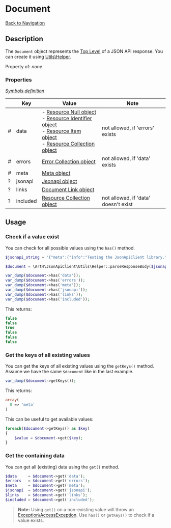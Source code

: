 # Document
[Back to Navigation](README.md)

## Description

The `Document` object represents the [Top Level](http://jsonapi.org/format/#document-top-level) of a JSON API response. You can create it using [Utils\Helper](utils-helper.md).

Property of: _none_

### Properties

_[Symbols definition](objects-introduction.md#symbols)_

|     | Key | Value | Note |
| --- | --- | ----- | ---- |
| #   | data | - [Resource Null object](objects-resource-null.md)<br />- [Resource Identifier object](objects-resource-identifier.md)<br />- [Resource Item object](objects-resource-item.md)<br />- [Resource Collection object](objects-resource-collection.md) | not allowed, if 'errors' exists |
| #   | errors | [Error Collection object](objects-error-collection.md) | not allowed, if 'data' exists |
| #   | meta | [Meta object](objects-meta.md) | |
| ?   | jsonapi | [Jsonapi object](objects-jsonapi.md) | |
| ?   | links | [Document Link object](objects-document-link.md) | |
| ?   | included | [Resource Collection object](objects-resource-collection.md) | not allowed, if 'data' doesn't exist |

## Usage

### Check if a value exist

You can check for all possible values using the `has()` method.

```php
$jsonapi_string = '{"meta":{"info":"Testing the JsonApiClient library."}}';

$document = \Art4\JsonApiClient\Utils\Helper::parseResponseBody($jsonapi_string);

var_dump($document->has('data'));
var_dump($document->has('errors'));
var_dump($document->has('meta'));
var_dump($document->has('jsonapi'));
var_dump($document->has('links'));
var_dump($document->has('included'));
```

This returns:

```php
false
false
true
false
false
false
```

### Get the keys of all existing values

You can get the keys of all existing values using the `getKeys()` method. Assume we have the same `$document` like in the last example.

```php
var_dump($document->getKeys());
```

This returns:

```php
array(
  0 => 'meta'
)
```

This can be useful to get available values:

```php
foreach($document->getKeys() as $key)
{
	$value = $document->get($key);
}
```

### Get the containing data

You can get all (existing) data using the `get()` method.

```php
$data     = $document->get('data');
$errors   = $document->get('errors');
$meta     = $document->get('meta');
$jsonapi  = $document->get('jsonapi');
$links    = $document->get('links');
$included = $document->get('included');
```

> **Note:** Using `get()` on a non-existing value will throw an [Exception\AccessException](exception-introduction.md#exceptionaccessexception). Use `has()` or `getKeys()` to check if a value exists.
